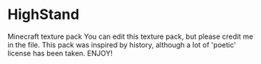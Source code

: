 # HighStand
Minecraft texture pack
You can edit this texture pack, but please credit me in the file.
This pack was inspired by history, although a lot of 'poetic' license has been taken.
ENJOY!
